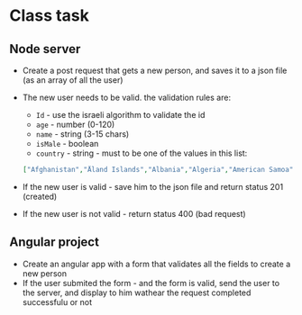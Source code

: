 # Class task
## Node server 
* Create a post request that gets a new person, and saves it to a json file (as an array of all the user)
* The new user needs to be valid. the validation rules are:
    * `Id` - use the israeli algorithm to validate the id
    * `age` - number (0-120)
    * `name` - string (3-15 chars)
    * `isMale` - boolean
    * `country` - string - must to be one of the values in this list:
    ```json
    ["Afghanistan","Åland Islands","Albania","Algeria","American Samoa","Andorra","Angola","Anguilla","Antarctica","Antigua and Barbuda","Argentina","Armenia","Aruba","Australia","Austria","Azerbaijan","Bahamas","Bahrain","Bangladesh","Barbados","Belarus","Belgium","Belize","Benin","Bermuda","Bhutan","Bolivia (Plurinational State of)","Bonaire, Sint Eustatius and Saba","Bosnia and Herzegovina","Botswana","Bouvet Island","Brazil","British Indian Ocean Territory","United States Minor Outlying Islands","Virgin Islands (British)","Virgin Islands (U.S.)","Brunei Darussalam","Bulgaria","Burkina Faso","Burundi","Cambodia","Cameroon","Canada","Cabo Verde","Cayman Islands","Central African Republic","Chad","Chile","China","Christmas Island","Cocos (Keeling) Islands","Colombia","Comoros","Congo","Congo (Democratic Republic of the)","Cook Islands","Costa Rica","Croatia","Cuba","Curaçao","Cyprus","Czech Republic","Denmark","Djibouti","Dominica","Dominican Republic","Ecuador","Egypt","El Salvador","Equatorial Guinea","Eritrea","Estonia","Ethiopia","Falkland Islands (Malvinas)","Faroe Islands","Fiji","Finland","France","French Guiana","French Polynesia","French Southern Territories","Gabon","Gambia","Georgia","Germany","Ghana","Gibraltar","Greece","Greenland","Grenada","Guadeloupe","Guam","Guatemala","Guernsey","Guinea","Guinea-Bissau","Guyana","Haiti","Heard Island and McDonald Islands","Holy See","Honduras","Hong Kong","Hungary","Iceland","India","Indonesia","Côte d'Ivoire","Iran (Islamic Republic of)","Iraq","Ireland","Isle of Man","Israel","Italy","Jamaica","Japan","Jersey","Jordan","Kazakhstan","Kenya","Kiribati","Kuwait","Kyrgyzstan","Lao People's Democratic Republic","Latvia","Lebanon","Lesotho","Liberia","Libya","Liechtenstein","Lithuania","Luxembourg","Macao","Macedonia (the former Yugoslav Republic of)","Madagascar","Malawi","Malaysia","Maldives","Mali","Malta","Marshall Islands","Martinique","Mauritania","Mauritius","Mayotte","Mexico","Micronesia (Federated States of)","Moldova (Republic of)","Monaco","Mongolia","Montenegro","Montserrat","Morocco","Mozambique","Myanmar","Namibia","Nauru","Nepal","Netherlands","New Caledonia","New Zealand","Nicaragua","Niger","Nigeria","Niue","Norfolk Island","Korea (Democratic People's Republic of)","Northern Mariana Islands","Norway","Oman","Pakistan","Palau","Palestine, State of","Panama","Papua New Guinea","Paraguay","Peru","Philippines","Pitcairn","Poland","Portugal","Puerto Rico","Qatar","Republic of Kosovo","Réunion","Romania","Russian Federation","Rwanda","Saint Barthélemy","Saint Helena, Ascension and Tristan da Cunha","Saint Kitts and Nevis","Saint Lucia","Saint Martin (French part)","Saint Pierre and Miquelon","Saint Vincent and the Grenadines","Samoa","San Marino","Sao Tome and Principe","Saudi Arabia","Senegal","Serbia","Seychelles","Sierra Leone","Singapore","Sint Maarten (Dutch part)","Slovakia","Slovenia","Solomon Islands","Somalia","South Africa","South Georgia and the South Sandwich Islands","Korea (Republic of)","South Sudan","Spain","Sri Lanka","Sudan","Suriname","Svalbard and Jan Mayen","Swaziland","Sweden","Switzerland","Syrian Arab Republic","Taiwan","Tajikistan","Tanzania, United Republic of","Thailand","Timor-Leste","Togo","Tokelau","Tonga","Trinidad and Tobago","Tunisia","Turkey","Turkmenistan","Turks and Caicos Islands","Tuvalu","Uganda","Ukraine","United Arab Emirates","United Kingdom of Great Britain and Northern Ireland","United States of America","Uruguay","Uzbekistan","Vanuatu","Venezuela (Bolivarian Republic of)","Viet Nam","Wallis and Futuna","Western Sahara","Yemen","Zambia","Zimbabwe"]
    ```

* If the new user is valid - save him to the json file and return status 201 (created)
* If the new user is not valid - return status 400 (bad request)


## Angular project
* Create an angular app with a form that validates all the fields to create a new person
* If the user submited the form - and the form is valid, send the user to the server, and display to him wathear the request completed successfulu or not
        
